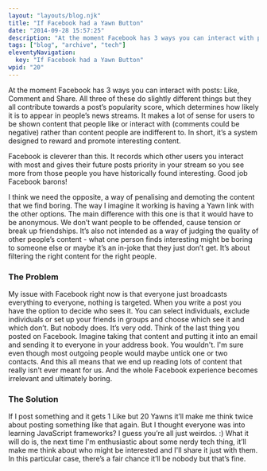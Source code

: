 ```yaml
---
layout: "layouts/blog.njk"
title: "If Facebook had a Yawn Button"
date: "2014-09-28 15:57:25"
description: "At the moment Facebook has 3 ways you can interact with posts: Like, Comment and Share"
tags: ["blog", "archive", "tech"]
eleventyNavigation:
  key: "If Facebook had a Yawn Button"
wpid: "20"
---
```


At the moment Facebook has 3 ways you can interact with posts: Like, Comment and Share. All three of these do slightly different things but they all contribute towards a post’s popularity score, which determines how likely it is to appear in people’s news streams. It makes a lot of sense for users to be shown content that people like or interact with (comments could be negative) rather than content people are indifferent to. In short, it’s a system designed to reward and promote interesting content.

Facebook is cleverer than this. It records which other users you interact with most and gives their future posts priority in your stream so you see more from those people you have historically found interesting. Good job Facebook barons!

I think we need the opposite, a way of penalising and demoting the content that we find boring. The way I imagine it working is having a Yawn link with the other options. The main difference with this one is that it would have to be anonymous. We don’t want people to be offended, cause tension or break up friendships. It’s also not intended as a way of judging the quality of other people’s content - what one person finds interesting might be boring to someone else or maybe it’s an in-joke that they just don’t get. It’s about filtering the right content for the right people.

<h3>The Problem</h3>
My issue with Facebook right now is that everyone just broadcasts everything to everyone, nothing is targeted. When you write a post you have the option to decide who sees it. You can select individuals, exclude individuals or set up your friends in groups and choose which see it and which don’t. But nobody does. It’s very odd. Think of the last thing you posted on Facebook. Imagine taking that content and putting it into an email and sending it to everyone in your address book. You wouldn't. I'm sure even though most outgoing people would maybe untick one or two contacts. And this all means that we end up reading lots of content that really isn't ever meant for us. And the whole Facebook experience becomes irrelevant and ultimately boring.
<h3>The Solution</h3>
If I post something and it gets 1 Like but 20 Yawns it’ll make me think twice about posting something like that again. But I thought everyone was into learning JavaScript frameworks? I guess you’re all just weirdos. :) What it will do is, the next time I'm enthusiastic about some nerdy tech thing, it’ll make me think about who might be interested and I'll share it just with them. In this particular case, there’s a fair chance it’ll be nobody but that’s fine.
